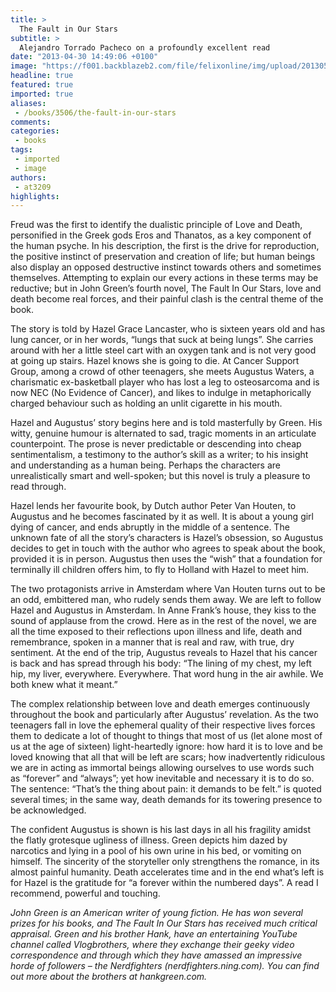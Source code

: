 ```yaml
---
title: >
  The Fault in Our Stars
subtitle: >
  Alejandro Torrado Pacheco on a profoundly excellent read
date: "2013-04-30 14:49:06 +0100"
image: "https://f001.backblazeb2.com/file/felixonline/img/upload/201305012040-tna08-the-fault-in-our-stars---john-green.jpg"
headline: true
featured: true
imported: true
aliases:
 - /books/3506/the-fault-in-our-stars
comments:
categories:
 - books
tags:
 - imported
 - image
authors:
 - at3209
highlights:
---
```


Freud was the first to identify the dualistic principle of Love and Death, personified in the Greek gods Eros and Thanatos, as a key component of the human psyche. In his description, the first is the drive for reproduction, the positive instinct of preservation and creation of life; but human beings also display an opposed destructive instinct towards others and sometimes themselves. Attempting to explain our every actions in these terms may be reductive; but in John Green’s fourth novel, The Fault In Our Stars, love and death become real forces, and their painful clash is the central theme of the book.

The story is told by Hazel Grace Lancaster, who is sixteen years old and has lung cancer, or in her words, “lungs that suck at being lungs”. She carries around with her a little steel cart with an oxygen tank and is not very good at going up stairs. Hazel knows she is going to die. At Cancer Support Group, among a crowd of other teenagers, she meets Augustus Waters, a charismatic ex-basketball player who has lost a leg to osteosarcoma and is now NEC (No Evidence of Cancer), and likes to indulge in metaphorically charged behaviour such as holding an unlit cigarette in his mouth.

Hazel and Augustus’ story begins here and is told masterfully by Green. His witty, genuine humour is alternated to sad, tragic moments in an articulate counterpoint. The prose is never predictable or descending into cheap sentimentalism, a testimony to the author’s skill as a writer; to his insight and understanding as a human being. Perhaps the characters are unrealistically smart and well-spoken; but this novel is truly a pleasure to read through.

Hazel lends her favourite book, by Dutch author Peter Van Houten, to Augustus and he becomes fascinated by it as well. It is about a young girl dying of cancer, and ends abruptly in the middle of a sentence. The unknown fate of all the story’s characters is Hazel’s obsession, so Augustus decides to get in touch with the author who agrees to speak about the book, provided it is in person. Augustus then uses the “wish” that a foundation for terminally ill children offers him, to fly to Holland with Hazel to meet him.

The two protagonists arrive in Amsterdam where Van Houten turns out to be an odd, embittered man, who rudely sends them away. We are left to follow Hazel and Augustus in Amsterdam. In Anne Frank’s house, they kiss to the sound of applause from the crowd. Here as in the rest of the novel, we are all the time exposed to their reflections upon illness and life, death and remembrance, spoken in a manner that is real and raw, with true, dry sentiment. At the end of the trip, Augustus reveals to Hazel that his cancer is back and has spread through his body: “The lining of my chest, my left hip, my liver, everywhere. Everywhere. That word hung in the air awhile. We both knew what it meant.”

The complex relationship between love and death emerges continuously throughout the book and particularly after Augustus’ revelation. As the two teenagers fall in love the ephemeral quality of their respective lives forces them to dedicate a lot of thought to things that most of us (let alone most of us at the age of sixteen) light-heartedly ignore: how hard it is to love and be loved knowing that all that will be left are scars; how inadvertently ridiculous we are in acting as immortal beings allowing ourselves to use words such as “forever” and “always”; yet how inevitable and necessary it is to do so. The sentence: “That’s the thing about pain: it demands to be felt.” is quoted several times; in the same way, death demands for its towering presence to be acknowledged.

The confident Augustus is shown is his last days in all his fragility amidst the flatly grotesque ugliness of illness. Green depicts him dazed by narcotics and lying in a pool of his own urine in his bed, or vomiting on himself. The sincerity of the storyteller only strengthens the romance, in its almost painful humanity. Death accelerates time and in the end what’s left is for Hazel is the gratitude for “a forever within the numbered days”. A read I recommend, powerful and touching.

_John Green is an American writer of young fiction. He has won several prizes for his books, and The Fault In Our Stars has received much critical appraisal. Green and his brother Hank, have an entertaining YouTube channel called Vlogbrothers, where they exchange their geeky video correspondence and through which they have amassed an impressive horde of followers – the Nerdfighters (nerdfighters.ning.com). You can find out more about the brothers at hankgreen.com._

